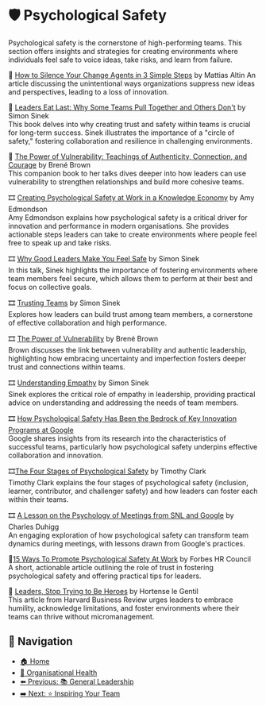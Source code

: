 # 🛡️ Psychological Safety

Psychological safety is the cornerstone of high-performing teams. This section offers insights and strategies for creating environments where individuals feel safe to voice ideas, take risks, and learn from failure.

📄 [How to Silence Your Change Agents in 3 Simple Steps](https://substack.com/@mattias/149703729-how-to-silence-your-change-agents-in-3-simple-steps) by Mattias Altin
An article discussing the unintentional ways organizations suppress new ideas and perspectives, leading to a loss of innovation.

📘 [Leaders Eat Last: Why Some Teams Pull Together and Others Don't](https://www.goodreads.com/book/show/16144853-leaders-eat-last) by Simon Sinek  
This book delves into why creating trust and safety within teams is crucial for long-term success. Sinek illustrates the importance of a "circle of safety," fostering collaboration and resilience in challenging environments.

📘 [The Power of Vulnerability: Teachings of Authenticity, Connection, and Courage](https://www.amazon.com/dp/B00D1Z9RFU) by Brené Brown  
This companion book to her talks dives deeper into how leaders can use vulnerability to strengthen relationships and build more cohesive teams.

🎞 [Creating Psychological Safety at Work in a Knowledge Economy](https://youtu.be/KUo1QwVcCv0) by Amy Edmondson  
Amy Edmondson explains how psychological safety is a critical driver for innovation and performance in modern organisations. She provides actionable steps leaders can take to create environments where people feel free to speak up and take risks.

🎞 [Why Good Leaders Make You Feel Safe](https://youtu.be/lmyZMtPVodo) by Simon Sinek  
In this talk, Sinek highlights the importance of fostering environments where team members feel secure, which allows them to perform at their best and focus on collective goals.

🎞 [Trusting Teams](https://youtu.be/W5qQJhe7sLE) by Simon Sinek  
Explores how leaders can build trust among team members, a cornerstone of effective collaboration and high performance.

🎞 [The Power of Vulnerability](https://youtu.be/iCvmsMzlF7o) by Brené Brown  
Brown discusses the link between vulnerability and authentic leadership, highlighting how embracing uncertainty and imperfection fosters deeper trust and connections within teams.

🎞 [Understanding Empathy](https://youtu.be/pi86Nr9Mdms) by Simon Sinek  
Sinek explores the critical role of empathy in leadership, providing practical advice on understanding and addressing the needs of team members.

🎞 [How Psychological Safety Has Been the Bedrock of Key Innovation Programs at Google](https://www.youtube.com/watch?v=-zrLI-Osg88)  
Google shares insights from its research into the characteristics of successful teams, particularly how psychological safety underpins effective collaboration and innovation.

🎞[The Four Stages of Psychological Safety](https://www.youtube.com/watch?v=hc68qSppJio) by Timothy Clark  
Timothy Clark explains the four stages of psychological safety (inclusion, learner, contributor, and challenger safety) and how leaders can foster each within their teams.

🎞 [A Lesson on the Psychology of Meetings from SNL and Google](https://www.youtube.com/watch?v=_NqdKdafRfk) by Charles Duhigg  
An engaging exploration of how psychological safety can transform team dynamics during meetings, with lessons drawn from Google's practices.

📄[15 Ways To Promote Psychological Safety At Work](https://www.forbes.com/councils/forbesbusinesscouncil/2020/12/07/15-ways-to-promote-psychological-safety-at-work/) by Forbes HR Council  
A short, actionable article outlining the role of trust in fostering psychological safety and offering practical tips for leaders.

🔗 [Leaders, Stop Trying to Be Heroes](https://hbr.org/2021/10/leaders-stop-trying-to-be-heroes) by Hortense le Gentil  
This article from Harvard Business Review urges leaders to embrace humility, acknowledge limitations, and foster environments where their teams can thrive without micromanagement.

## 🧭 Navigation

- [🏠 Home](../../README.md)
- [🧠 Organisational Health](../README.md)
- [⬅️ Previous: 📚 General Leadership](general-leadership.md)
- [➡️ Next: ⭐ Inspiring Your Team](inspiring-your-team.md)
